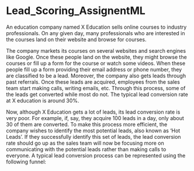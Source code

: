 # Lead_Scoring_AssignentML
An education company named X Education sells online courses to industry professionals. On any given day, many professionals who are interested in the courses land on their website and browse for courses. 

The company markets its courses on several websites and search engines like Google. Once these people land on the website, they might browse the courses or fill up a form for the course or watch some videos. When these people fill up a form providing their email address or phone number, they are classified to be a lead. Moreover, the company also gets leads through past referrals. Once these leads are acquired, employees from the sales team start making calls, writing emails, etc. Through this process, some of the leads get converted while most do not. The typical lead conversion rate at X education is around 30%. 

Now, although X Education gets a lot of leads, its lead conversion rate is very poor. For example, if, say, they acquire 100 leads in a day, only about 30 of them are converted. To make this process more efficient, the company wishes to identify the most potential leads, also known as ‘Hot Leads’. If they successfully identify this set of leads, the lead conversion rate should go up as the sales team will now be focusing more on communicating with the potential leads rather than making calls to everyone. A typical lead conversion process can be represented using the following funnel:
